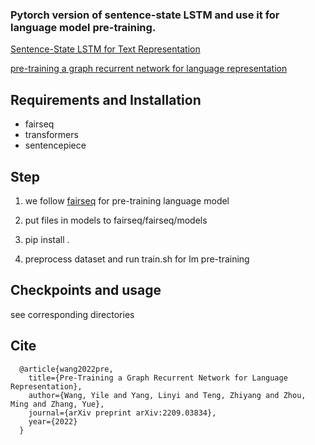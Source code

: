 ### Pytorch version of sentence-state LSTM and use it for language model pre-training.

[Sentence-State LSTM for Text Representation](https://aclanthology.org/P18-1030.pdf)

[pre-training a graph recurrent network for language representation](https://arxiv.org/pdf/2209.03834.pdf)

## Requirements and Installation

* fairseq
* transformers
* sentencepiece


## Step

1. we follow [fairseq](https://github.com/pytorch/fairseq) for pre-training language model

2. put files in models to fairseq/fairseq/models

3. pip install . 

4. preprocess dataset and run train.sh for lm pre-training


## Checkpoints and usage

see corresponding directories


## Cite

      @article{wang2022pre,
        title={Pre-Training a Graph Recurrent Network for Language Representation},
        author={Wang, Yile and Yang, Linyi and Teng, Zhiyang and Zhou, Ming and Zhang, Yue},
        journal={arXiv preprint arXiv:2209.03834},
        year={2022}
      }
